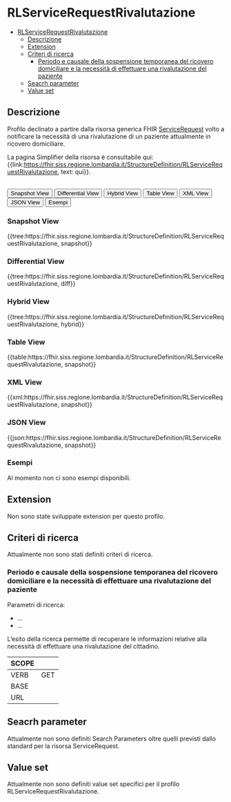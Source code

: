 # RLServiceRequestRivalutazione

- [RLServiceRequestRivalutazione](#rlservicerequestrivalutazione)
  - [Descrizione](#descrizione)
  - [Extension](#extension)
  - [Criteri di ricerca](#criteri-di-ricerca)
    - [Periodo e causale della sospensione temporanea del ricovero domiciliare e la necessità di effettuare una rivalutazione del paziente](#periodo-e-causale-della-sospensione-temporanea-del-ricovero-domiciliare-e-la-necessità-di-effettuare-una-rivalutazione-del-paziente)
  - [Seacrh parameter](#seacrh-parameter)
  - [Value set](#value-set)


## Descrizione
Profilo declinato a partire dalla risorsa generica FHIR [ServiceRequest](http://hl7.org/fhir/R4/servicerequest.html) volto a notificare la necessità di una rivalutazione di un paziente attualmente in ricovero domiciliare.

La pagina Simplifier della risorsa è consultabile qui: {{link:https://fhir.siss.regione.lombardia.it/StructureDefinition/RLServiceRequestRivalutazione, text: qui}}.

<br>
<div class="tab">
 <button class="tablinks active" onclick="openTab(event, 'Snapshot View')">Snapshot View</button>
  <button class="tablinks" onclick="openTab(event, 'Differential View')">Differential View</button>
  <button class="tablinks" onclick="openTab(event, 'Hybrid View')">Hybrid View</button>
   <button class="tablinks" onclick="openTab(event, 'Table View')">Table View</button>
   <button class="tablinks" onclick="openTab(event, 'XML View')">XML View</button>
  <button class="tablinks" onclick="openTab(event, 'JSON View')">JSON View</button>
  <button class="tablinks" onclick="openTab(event, 'Esempi')">Esempi</button>
</div>

<div id="Snapshot View" class="tabcontent" style="display:block">
  <h3>Snapshot View</h3>
{{tree:https://fhir.siss.regione.lombardia.it/StructureDefinition/RLServiceRequestRivalutazione, snapshot}}
</div>

<div id="Differential View" class="tabcontent">
  <h3>Differential View</h3>
{{tree:https://fhir.siss.regione.lombardia.it/StructureDefinition/RLServiceRequestRivalutazione, diff}}
</div>

<div id="Hybrid View" class="tabcontent">
  <h3>Hybrid View</h3>
{{tree:https://fhir.siss.regione.lombardia.it/StructureDefinition/RLServiceRequestRivalutazione, hybrid}}
</div>

<div id="Table View" class="tabcontent">
  <h3>Table View</h3>
{{table:https://fhir.siss.regione.lombardia.it/StructureDefinition/RLServiceRequestRivalutazione, snapshot}}
</div>

<div id="XML View" class="tabcontent">
  <h3>XML View</h3>
{{xml:https://fhir.siss.regione.lombardia.it/StructureDefinition/RLServiceRequestRivalutazione, snapshot}}
</div>

<div id="JSON View" class="tabcontent">
  <h3>JSON View</h3>
{{json:https://fhir.siss.regione.lombardia.it/StructureDefinition/RLServiceRequestRivalutazione, snapshot}}
</div>

<div id="Esempi" class="tabcontent">
  <h3>Esempi</h3>
Al momento non ci sono esempi disponibili. 
<br>
</div>

<!-- ===================================================FINE SESSIONE=================================================== -->

## Extension

Non sono state sviluppate extension per questo profilo.

<!-- ===================================================FINE SESSIONE=================================================== -->

## Criteri di ricerca

Attualmente non sono stati definiti criteri di ricerca.

### Periodo e causale della sospensione temporanea del ricovero domiciliare e la necessità di effettuare una rivalutazione del paziente
Parametri di ricerca:
- ...
- ...

L’esito della ricerca permette di recuperare le informazioni relative alla necessità di effettuare una rivalutazione del cittadino.

| SCOPE |     |
|---|---|
| VERB | GET |
| BASE |     |
| URL |      |

<!-- ===================================================FINE SESSIONE=================================================== -->

## Seacrh parameter

Attualmente non sono definiti Search Parameters oltre quelli previsti dallo standard per la risorsa ServiceRequest.

<!-- ===================================================FINE SESSIONE=================================================== -->

## Value set

Attualmente non sono definiti value set specifici per il profilo RLServiceRequestRivalutazione.